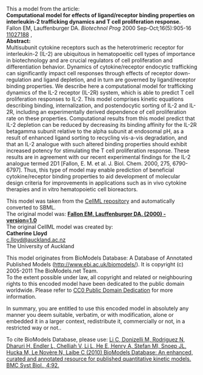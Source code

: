 

This a model from the article:  
**Computational model for effects of ligand/receptor binding properties on interleukin-2 trafficking dynamics and T cell proliferation response.**   
Fallon EM, Lauffenburger DA. _Biotechnol Prog_ 2000 Sep-Oct;16(5):905-16
[11027188](http://www.ncbi.nlm.nih.gov/pubmed/11027188) ,  
**Abstract:**   
Multisubunit cytokine receptors such as the heterotrimeric receptor for
interleukin-2 (IL-2) are ubiquitous in hematopoeitic cell types of importance
in biotechnology and are crucial regulators of cell proliferation and
differentiation behavior. Dynamics of cytokine/receptor endocytic trafficking
can significantly impact cell responses through effects of receptor down-
regulation and ligand depletion, and in turn are governed by ligand/receptor
binding properties. We describe here a computational model for trafficking
dynamics of the IL-2 receptor (IL-2R) system, which is able to predict T cell
proliferation responses to IL-2. This model comprises kinetic equations
describing binding, internalization, and postendocytic sorting of IL-2 and IL-
2R, including an experimentally derived dependence of cell proliferation rate
on these properties. Computational results from this model predict that IL-2
depletion can be reduced by decreasing its binding affinity for the IL-2R
betagamma subunit relative to the alpha subunit at endosomal pH, as a result
of enhanced ligand sorting to recycling vis-a-vis degradation, and that an
IL-2 analogue with such altered binding properties should exhibit increased
potency for stimulating the T cell proliferation response. These results are
in agreement with our recent experimental findings for the IL-2 analogue
termed 2D1 [Fallon, E. M. et al. J. Biol. Chem. 2000, 275, 6790-6797]. Thus,
this type of model may enable prediction of beneficial cytokine/receptor
binding properties to aid development of molecular design criteria for
improvements in applications such as in vivo cytokine therapies and in vitro
hematopoietic cell bioreactors.

This model was taken from the [CellML
repository](http://www.cellml.org/models) and automatically converted to SBML.  
The original model was: [ **Fallon EM, Lauffenburger DA. (2000) -
version=1.0**
](http://models.cellml.org/exposure/eac0440dc434d67337eb835402f5ab5f)  
The original CellML model was created by:  
**Catherine Lloyd**   
c.lloyd@auckland.ac.nz  
The University of Auckland  

This model originates from BioModels Database: A Database of Annotated
Published Models (http://www.ebi.ac.uk/biomodels/). It is copyright (c)
2005-2011 The BioModels.net Team.  
To the extent possible under law, all copyright and related or neighbouring
rights to this encoded model have been dedicated to the public domain
worldwide. Please refer to [CC0 Public Domain
Dedication](http://creativecommons.org/publicdomain/zero/1.0/) for more
information.

In summary, you are entitled to use this encoded model in absolutely any
manner you deem suitable, verbatim, or with modification, alone or embedded it
in a larger context, redistribute it, commercially or not, in a restricted way
or not..  
  
To cite BioModels Database, please use: [Li C, Donizelli M, Rodriguez N,
Dharuri H, Endler L, Chelliah V, Li L, He E, Henry A, Stefan MI, Snoep JL,
Hucka M, Le Novère N, Laibe C (2010) BioModels Database: An enhanced, curated
and annotated resource for published quantitative kinetic models. BMC Syst
Biol., 4:92.](http://www.ncbi.nlm.nih.gov/pubmed/20587024)

